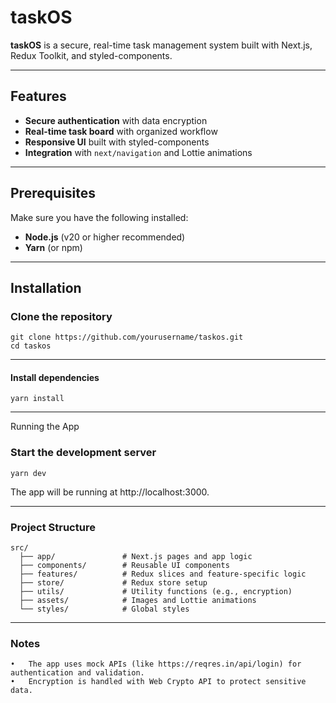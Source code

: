 # taskOS

**taskOS** is a secure, real-time task management system built with Next.js, Redux Toolkit, and styled-components.

---

## Features

- **Secure authentication** with data encryption
- **Real-time task board** with organized workflow
- **Responsive UI** built with styled-components
- **Integration** with `next/navigation` and Lottie animations

---

## Prerequisites

Make sure you have the following installed:

- **Node.js** (v20 or higher recommended)
- **Yarn** (or npm)

---

## Installation

### Clone the repository
```
git clone https://github.com/yourusername/taskos.git
cd taskos
```

---
#### Install dependencies
```
yarn install
```

---

Running the App

### Start the development server
```
yarn dev
```

The app will be running at http://localhost:3000.

---
### Project Structure

```
src/
  ├── app/               # Next.js pages and app logic
  ├── components/        # Reusable UI components
  ├── features/          # Redux slices and feature-specific logic
  ├── store/             # Redux store setup
  ├── utils/             # Utility functions (e.g., encryption)
  ├── assets/            # Images and Lottie animations
  └── styles/            # Global styles
  ```

---
### Notes
	•	The app uses mock APIs (like https://reqres.in/api/login) for authentication and validation.
	•	Encryption is handled with Web Crypto API to protect sensitive data.
